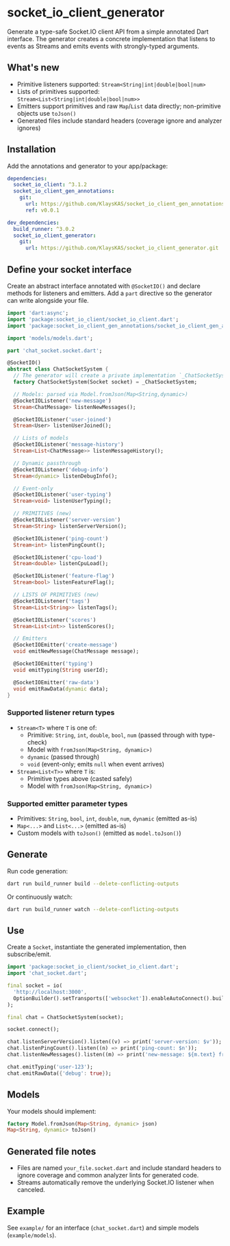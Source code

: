 # socket_io_client_generator

Generate a type-safe Socket.IO client API from a simple annotated Dart interface. The generator creates a concrete implementation that listens to events as Streams and emits events with strongly-typed arguments.

## What's new
- Primitive listeners supported: `Stream<String|int|double|bool|num>`
- Lists of primitives supported: `Stream<List<String|int|double|bool|num>>`
- Emitters support primitives and raw `Map`/`List` data directly; non-primitive objects use `toJson()`
- Generated files include standard headers (coverage ignore and analyzer ignores)

## Installation
Add the annotations and generator to your app/package:

```yaml
dependencies:
  socket_io_client: ^3.1.2
  socket_io_client_gen_annotations:
    git:
      url: https://github.com/KlaysKAS/socket_io_client_gen_annotations.git
      ref: v0.0.1

dev_dependencies:
  build_runner: ^3.0.2
  socket_io_client_generator:
    git:
      url: https://github.com/KlaysKAS/socket_io_client_generator.git
```

## Define your socket interface
Create an abstract interface annotated with `@SocketIO()` and declare methods for listeners and emitters. Add a `part` directive so the generator can write alongside your file.

```dart
import 'dart:async';
import 'package:socket_io_client/socket_io_client.dart';
import 'package:socket_io_client_gen_annotations/socket_io_client_gen_annotations.dart';

import 'models/models.dart';

part 'chat_socket.socket.dart';

@SocketIO()
abstract class ChatSocketSystem {
  // The generator will create a private implementation `_ChatSocketSystem`.
  factory ChatSocketSystem(Socket socket) = _ChatSocketSystem;

  // Models: parsed via Model.fromJson(Map<String,dynamic>)
  @SocketIOListener('new-message')
  Stream<ChatMessage> listenNewMessages();

  @SocketIOListener('user-joined')
  Stream<User> listenUserJoined();

  // Lists of models
  @SocketIOListener('message-history')
  Stream<List<ChatMessage>> listenMessageHistory();

  // Dynamic passthrough
  @SocketIOListener('debug-info')
  Stream<dynamic> listenDebugInfo();

  // Event-only
  @SocketIOListener('user-typing')
  Stream<void> listenUserTyping();

  // PRIMITIVES (new)
  @SocketIOListener('server-version')
  Stream<String> listenServerVersion();

  @SocketIOListener('ping-count')
  Stream<int> listenPingCount();

  @SocketIOListener('cpu-load')
  Stream<double> listenCpuLoad();

  @SocketIOListener('feature-flag')
  Stream<bool> listenFeatureFlag();

  // LISTS OF PRIMITIVES (new)
  @SocketIOListener('tags')
  Stream<List<String>> listenTags();

  @SocketIOListener('scores')
  Stream<List<int>> listenScores();

  // Emitters
  @SocketIOEmitter('create-message')
  void emitNewMessage(ChatMessage message);

  @SocketIOEmitter('typing')
  void emitTyping(String userId);

  @SocketIOEmitter('raw-data')
  void emitRawData(dynamic data);
}
```

### Supported listener return types
- `Stream<T>` where `T` is one of:
  - Primitive: `String`, `int`, `double`, `bool`, `num` (passed through with type-check)
  - Model with `fromJson(Map<String, dynamic>)`
  - `dynamic` (passed through)
  - `void` (event-only; emits `null` when event arrives)
- `Stream<List<T>>` where `T` is:
  - Primitive types above (casted safely)
  - Model with `fromJson(Map<String, dynamic>)`

### Supported emitter parameter types
- Primitives: `String`, `bool`, `int`, `double`, `num`, `dynamic` (emitted as-is)
- `Map<...>` and `List<...>` (emitted as-is)
- Custom models with `toJson()` (emitted as `model.toJson()`)

## Generate
Run code generation:

```bash
dart run build_runner build --delete-conflicting-outputs
```

Or continuously watch:

```bash
dart run build_runner watch --delete-conflicting-outputs
```

## Use
Create a `Socket`, instantiate the generated implementation, then subscribe/emit.

```dart
import 'package:socket_io_client/socket_io_client.dart';
import 'chat_socket.dart';

final socket = io(
  'http://localhost:3000',
  OptionBuilder().setTransports(['websocket']).enableAutoConnect().build(),
);

final chat = ChatSocketSystem(socket);

socket.connect();

chat.listenServerVersion().listen((v) => print('server-version: $v'));
chat.listenPingCount().listen((n) => print('ping-count: $n'));
chat.listenNewMessages().listen((m) => print('new-message: ${m.text} from ${m.sender}'));

chat.emitTyping('user-123');
chat.emitRawData({'debug': true});
```

## Models
Your models should implement:

```dart
factory Model.fromJson(Map<String, dynamic> json)
Map<String, dynamic> toJson()
```

## Generated file notes
- Files are named `your_file.socket.dart` and include standard headers to ignore coverage and common analyzer lints for generated code.
- Streams automatically remove the underlying Socket.IO listener when canceled.

## Example
See `example/` for an interface (`chat_socket.dart`) and simple models (`example/models`).
